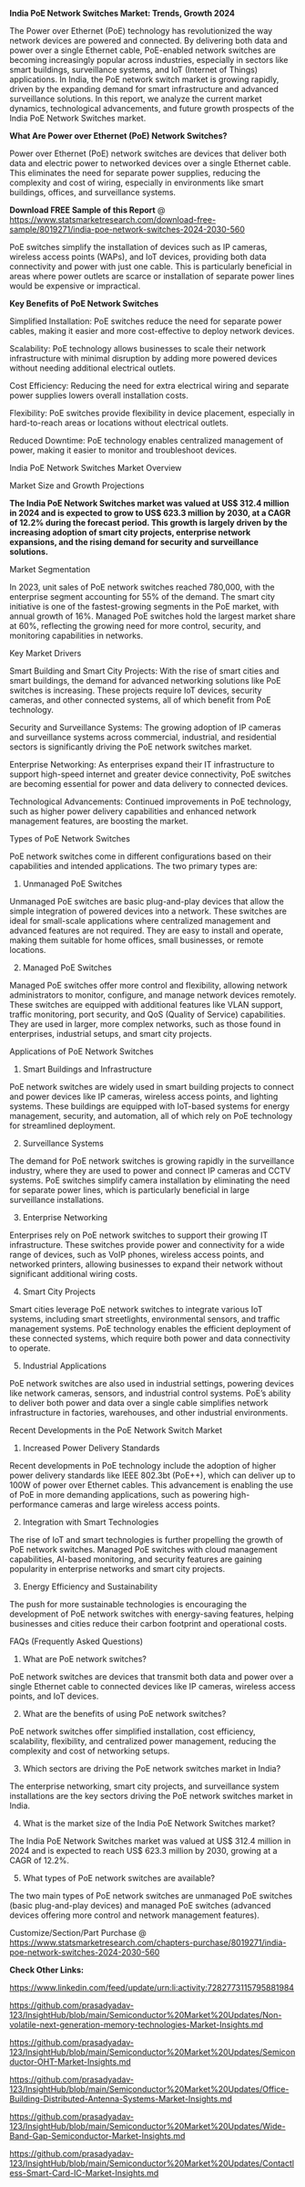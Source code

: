 **India PoE Network Switches Market: Trends, Growth 2024**

The Power over Ethernet (PoE) technology has revolutionized the way network devices are powered and connected. By delivering both data and power over a single Ethernet cable, PoE-enabled network switches are becoming increasingly popular across industries, especially in sectors like smart buildings, surveillance systems, and IoT (Internet of Things) applications. In India, the PoE network switch market is growing rapidly, driven by the expanding demand for smart infrastructure and advanced surveillance solutions. In this report, we analyze the current market dynamics, technological advancements, and future growth prospects of the India PoE Network Switches market.

**What Are Power over Ethernet (PoE) Network Switches?**

Power over Ethernet (PoE) network switches are devices that deliver both data and electric power to networked devices over a single Ethernet cable. This eliminates the need for separate power supplies, reducing the complexity and cost of wiring, especially in environments like smart buildings, offices, and surveillance systems.

**Download FREE Sample of this Report** @ https://www.statsmarketresearch.com/download-free-sample/8019271/india-poe-network-switches-2024-2030-560 

PoE switches simplify the installation of devices such as IP cameras, wireless access points (WAPs), and IoT devices, providing both data connectivity and power with just one cable. This is particularly beneficial in areas where power outlets are scarce or installation of separate power lines would be expensive or impractical.

**Key Benefits of PoE Network Switches**

Simplified Installation: PoE switches reduce the need for separate power cables, making it easier and more cost-effective to deploy network devices.

Scalability: PoE technology allows businesses to scale their network infrastructure with minimal disruption by adding more powered devices without needing additional electrical outlets.

Cost Efficiency: Reducing the need for extra electrical wiring and separate power supplies lowers overall installation costs.

Flexibility: PoE switches provide flexibility in device placement, especially in hard-to-reach areas or locations without electrical outlets.

Reduced Downtime: PoE technology enables centralized management of power, making it easier to monitor and troubleshoot devices.

India PoE Network Switches Market Overview

Market Size and Growth Projections

**The India PoE Network Switches market was valued at US$ 312.4 million in 2024 and is expected to grow to US$ 623.3 million by 2030, at a CAGR of 12.2% during the forecast period. This growth is largely driven by the increasing adoption of smart city projects, enterprise network expansions, and the rising demand for security and surveillance solutions.**

Market Segmentation

In 2023, unit sales of PoE network switches reached 780,000, with the enterprise segment accounting for 55% of the demand. The smart city initiative is one of the fastest-growing segments in the PoE market, with annual growth of 16%. Managed PoE switches hold the largest market share at 60%, reflecting the growing need for more control, security, and monitoring capabilities in networks.

Key Market Drivers

Smart Building and Smart City Projects: With the rise of smart cities and smart buildings, the demand for advanced networking solutions like PoE switches is increasing. These projects require IoT devices, security cameras, and other connected systems, all of which benefit from PoE technology.

Security and Surveillance Systems: The growing adoption of IP cameras and surveillance systems across commercial, industrial, and residential sectors is significantly driving the PoE network switches market.

Enterprise Networking: As enterprises expand their IT infrastructure to support high-speed internet and greater device connectivity, PoE switches are becoming essential for power and data delivery to connected devices.

Technological Advancements: Continued improvements in PoE technology, such as higher power delivery capabilities and enhanced network management features, are boosting the market.

Types of PoE Network Switches

PoE network switches come in different configurations based on their capabilities and intended applications. The two primary types are:

1. Unmanaged PoE Switches

Unmanaged PoE switches are basic plug-and-play devices that allow the simple integration of powered devices into a network. These switches are ideal for small-scale applications where centralized management and advanced features are not required. They are easy to install and operate, making them suitable for home offices, small businesses, or remote locations.

2. Managed PoE Switches

Managed PoE switches offer more control and flexibility, allowing network administrators to monitor, configure, and manage network devices remotely. These switches are equipped with additional features like VLAN support, traffic monitoring, port security, and QoS (Quality of Service) capabilities. They are used in larger, more complex networks, such as those found in enterprises, industrial setups, and smart city projects.

Applications of PoE Network Switches

1. Smart Buildings and Infrastructure

PoE network switches are widely used in smart building projects to connect and power devices like IP cameras, wireless access points, and lighting systems. These buildings are equipped with IoT-based systems for energy management, security, and automation, all of which rely on PoE technology for streamlined deployment.

2. Surveillance Systems

The demand for PoE network switches is growing rapidly in the surveillance industry, where they are used to power and connect IP cameras and CCTV systems. PoE switches simplify camera installation by eliminating the need for separate power lines, which is particularly beneficial in large surveillance installations.

3. Enterprise Networking

Enterprises rely on PoE network switches to support their growing IT infrastructure. These switches provide power and connectivity for a wide range of devices, such as VoIP phones, wireless access points, and networked printers, allowing businesses to expand their network without significant additional wiring costs.

4. Smart City Projects

Smart cities leverage PoE network switches to integrate various IoT systems, including smart streetlights, environmental sensors, and traffic management systems. PoE technology enables the efficient deployment of these connected systems, which require both power and data connectivity to operate.

5. Industrial Applications

PoE network switches are also used in industrial settings, powering devices like network cameras, sensors, and industrial control systems. PoE’s ability to deliver both power and data over a single cable simplifies network infrastructure in factories, warehouses, and other industrial environments.

Recent Developments in the PoE Network Switch Market

1. Increased Power Delivery Standards

Recent developments in PoE technology include the adoption of higher power delivery standards like IEEE 802.3bt (PoE++), which can deliver up to 100W of power over Ethernet cables. This advancement is enabling the use of PoE in more demanding applications, such as powering high-performance cameras and large wireless access points.

2. Integration with Smart Technologies

The rise of IoT and smart technologies is further propelling the growth of PoE network switches. Managed PoE switches with cloud management capabilities, AI-based monitoring, and security features are gaining popularity in enterprise networks and smart city projects.

3. Energy Efficiency and Sustainability

The push for more sustainable technologies is encouraging the development of PoE network switches with energy-saving features, helping businesses and cities reduce their carbon footprint and operational costs.

FAQs (Frequently Asked Questions)

1. What are PoE network switches?

PoE network switches are devices that transmit both data and power over a single Ethernet cable to connected devices like IP cameras, wireless access points, and IoT devices.

2. What are the benefits of using PoE network switches?

PoE network switches offer simplified installation, cost efficiency, scalability, flexibility, and centralized power management, reducing the complexity and cost of networking setups.

3. Which sectors are driving the PoE network switches market in India?

The enterprise networking, smart city projects, and surveillance system installations are the key sectors driving the PoE network switches market in India.

4. What is the market size of the India PoE Network Switches market?

The India PoE Network Switches market was valued at US$ 312.4 million in 2024 and is expected to reach US$ 623.3 million by 2030, growing at a CAGR of 12.2%.

5. What types of PoE network switches are available?

The two main types of PoE network switches are unmanaged PoE switches (basic plug-and-play devices) and managed PoE switches (advanced devices offering more control and network management features).

Customize/Section/Part Purchase @ https://www.statsmarketresearch.com/chapters-purchase/8019271/india-poe-network-switches-2024-2030-560 

**Check Other Links:**

https://www.linkedin.com/feed/update/urn:li:activity:7282773115795881984

https://github.com/prasadyadav-123/InsightHub/blob/main/Semiconductor%20Market%20Updates/Non-volatile-next-generation-memory-technologies-Market-Insights.md

https://github.com/prasadyadav-123/InsightHub/blob/main/Semiconductor%20Market%20Updates/Semiconductor-OHT-Market-Insights.md

https://github.com/prasadyadav-123/InsightHub/blob/main/Semiconductor%20Market%20Updates/Office-Building-Distributed-Antenna-Systems-Market-Insights.md

https://github.com/prasadyadav-123/InsightHub/blob/main/Semiconductor%20Market%20Updates/Wide-Band-Gap-Semiconductor-Market-Insights.md

https://github.com/prasadyadav-123/InsightHub/blob/main/Semiconductor%20Market%20Updates/Contactless-Smart-Card-IC-Market-Insights.md
